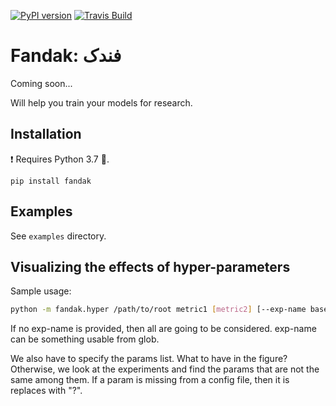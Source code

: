 [![PyPI version](https://badge.fury.io/py/fandak.svg)](https://pypi.org/project/fandak/)
[![Travis Build](https://api.travis-ci.com/yassersouri/fandak.svg?branch=master)](https://travis-ci.com/yassersouri/fandak)

# Fandak: فندک

Coming soon...

Will help you train your models for research.

## Installation

:exclamation: Requires Python 3.7 :snake:.

`pip install fandak`

## Examples

See `examples` directory.


## Visualizing the effects of hyper-parameters

Sample usage:

```bash
python -m fandak.hyper /path/to/root metric1 [metric2] [--exp-name baseline-*] [--params-list path/to/params/list.txt]
```

If no exp-name is provided, then all are going to be considered.
exp-name can be something usable from glob.

We also have to specify the params list. What to have in the figure? Otherwise, we look
at the experiments and find the params that are not the same among them.
If a param is missing from a config file, then it is replaces with "?".